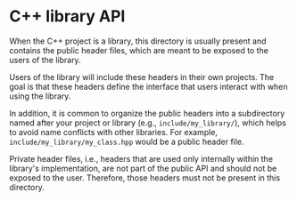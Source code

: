 # C++ library API

When the C++ project is a library, this directory is usually present and contains the public header files, which are meant to be exposed to the users of the library.

Users of the library will include these headers in their own projects. The goal is that these headers define the interface that users interact with when using the library.

In addition, it is common to organize the public headers into a subdirectory named after your project or library (e.g., `include/my_library/`), which helps to avoid name conflicts with other libraries. For example, `include/my_library/my_class.hpp` would be a public header file.

Private header files, i.e., headers that are used only internally within the library's implementation, are not part of the public API and should not be exposed to the user. Therefore, those headers must not be present in this directory.
